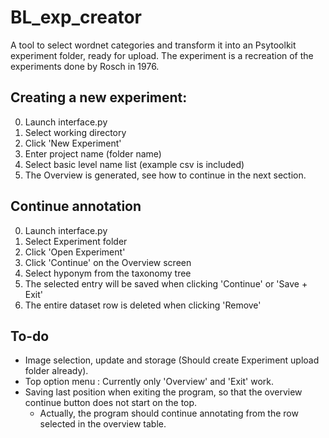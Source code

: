 # BL_exp_creator
A tool to select wordnet categories and transform it into an Psytoolkit experiment folder, ready for upload. The experiment is a recreation of the experiments done by Rosch in 1976.

## Creating a new experiment:
0) Launch interface.py
1) Select working directory
2) Click 'New Experiment'
3) Enter project name (folder name)
4) Select basic level name list (example csv is included)
5) The Overview is generated, see how to continue in the next section.

## Continue annotation
0) Launch interface.py
1) Select Experiment folder
2) Click 'Open Experiment'
3) Click 'Continue' on the Overview screen
4) Select hyponym from the taxonomy tree
5) The selected entry will be saved when clicking 'Continue' or 'Save + Exit'
6) The entire dataset row is deleted when clicking 'Remove'

## To-do
- Image selection, update and storage (Should create Experiment upload folder already).
- Top option menu : Currently only 'Overview' and 'Exit' work.
- Saving last position when exiting the program, so that the overview continue button does not start on the top.
  - Actually, the program should continue annotating from the row selected in the overview table.
